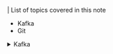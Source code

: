 
| List of topics covered in this note

- Kafka
- Git


<details><summary> Kafka </summary>


## This repository has the complete code related to kafka producers/consumers using spring boot.


- [Setup-Kafka](https://github.com/Avinashlikes/Resources/blob/master/Kafka.md)

## Securing your Kafka Cluster using SSL

- [Kafka SSL SetUp](https://github.com/Avinashlikes/Resources/blob/master/Kafka_Security.md)

</details>
